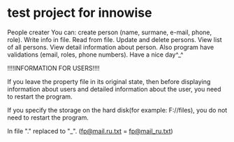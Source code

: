 # test project for innowise
People creater
You can: create person (name, surmane, e-mail, phone, role).
Write info in file.
Read from file.
Update and delete persons.
View list of all persons.
View detail information about person.
Also program have validations (email, roles, phone numbers).
Have a nice day^_^ 

!!!!INFORMATION FOR USERS!!!!

If you leave the property file in its original state, 
then before displaying information about users and detailed information about the user, 
you need to restart the program.


If you specify the storage on the hard disk(for example: F://files), 
you do not need to restart the program.

In file "." replaced to "_". (fp@mail.ru.txt = fp@mail_ru.txt)
